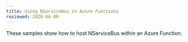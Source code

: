 ```yaml
---
title: Using NServiceBus in Azure Functions
reviewed: 2020-06-09
---
```


These samples show how to host NServiceBus within an Azure Function.
